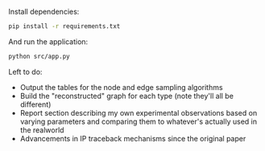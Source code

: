 Install dependencies:
```sh
pip install -r requirements.txt
```

And run the application:
```sh
python src/app.py
```

Left to do:
- Output the tables for the node and edge sampling algorithms
- Build the "reconstructed" graph for each type (note they'll all be different)
- Report section describing my own experimental observations based on varying parameters and comparing them to whatever's actually used in the realworld
- Advancements in IP traceback mechanisms since the original paper